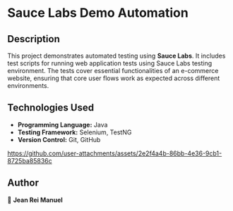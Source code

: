 



# Sauce Labs Demo Automation

## Description
This project demonstrates automated testing using **Sauce Labs**. It includes test scripts for running web application tests using Sauce Labs testing environment.
The tests cover essential functionalities of an e-commerce website, ensuring that core user flows work as expected across different environments.
## Technologies Used
- **Programming Language:** Java
- **Testing Framework:** Selenium, TestNG
- **Version Control:** Git, GitHub

https://github.com/user-attachments/assets/2e2f4a4b-86bb-4e36-9cb1-8725ba85836c

## Author
👤 **Jean Rei Manuel**
